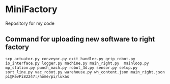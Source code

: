 # MiniFactory

Repository for my code

## Command for uploading new software to right factory

```
scp actuator.py conveyor.py exit_handler.py grip_robot.py io_interface.py logger.py machine.py main_right.py  mainloop.py mp_station.py punch_mach.py robot_3d.py sensor.py setup.py sort_line.py vac_robot.py warehouse.py wh_content.json main_right.json pi@RevPi82247:/home/pi/lukas
```
